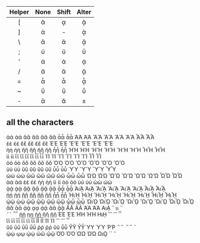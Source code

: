 ﻿Helper| None | Shift | Alter
:---:|:---:|:---:|:---:
[ | ᾶ | ᾳ | ᾷ
] | ὰ | - | ᾲ
\ | ἂ | ἃ | ᾂ
; | ύ | ϋ | ΰ
' | ἀ | ἁ | ᾀ
/ | ἄ | ἅ | ᾄ
= | ἆ | ἇ | ᾇ
~ | ΰ | ῢ | ῧ
- | ᾱ | ᾰ | ±
## all the characters
ἀἀ ἁἁ ἂἂ ἃἃ ἄἄ ἅἅ ἆἆ ἇἇ ἈἈ ἉἉ ἊἊ ἋἋ ἌἌ ἍἍ ἎἎ ἏἏ  
ἐἐ ἑἑ ἒἒ ἓἓ ἔἔ ἕἕ ἘἘ ἙἙ ἚἚ ἛἛ ἜἜ ἝἝ  
ἠἠ ἡἡ ἢἢ ἣἣ ἤἤ ἥἥ ἦἦ ἧἧ ἨἨ ἩἩ ἪἪ ἫἫ ἬἬ ἭἭ ἮἮ 
ἯἯ  
ἰἰ ἱἱ ἲἲ ἳἳ ἴἴ ἵἵ ἶἶ ἷἷ ἸἸ ἹἹ ἺἺ ἻἻ ἼἼ ἽἽ ἾἾ ἿἿ  
ὀὀ ὁὁ ὂὂ ὃὃ ὄὄ ὅὅ ὈὈ ὉὉ ὊὊ ὋὋ ὌὌ ὍὍ  
ὐὐ ὑὑ ὒὒ ὓὓ ὔὔ ὕὕ ὖὖ ὗὗ ὙὙ ὛὛ ὝὝ ὟὟ  
ὠὠ ὡὡ ὢὢ ὣὣ ὤὤ ὥὥ ὦὦ ὧὧ ὨὨ ὩὩ ὪὪ ὫὫ ὬὬ ὭὭ 
ὮὮ ὯὯ  
ὰὰ άά ὲὲ έέ ὴὴ ήή ὶὶ ίί ὸὸ όό ὺὺ ύύ ὼὼ ώώ  
ᾀᾀ ᾁᾁ ᾂᾂ ᾃᾃ ᾄᾄ ᾅᾅ ᾆᾆ ᾇᾇ Ἀιᾈ Ἁιᾉ Ἂιᾊ Ἃιᾋ Ἄιᾌ Ἅιᾍ Ἆιᾎ 
Ἇιᾏ  
ᾐᾐ ᾑᾑ ᾒᾒ ᾓᾓ ᾔᾔ ᾕᾕ ᾖᾖ ᾗᾗ Ἠιᾘ Ἡιᾙ Ἢιᾚ Ἣιᾛ Ἤιᾜ Ἥιᾝ 
Ἦιᾞ Ἧιᾟ  
ᾠᾠ ᾡᾡ ᾢᾢ ᾣᾣ ᾤᾤ ᾥᾥ ᾦᾦ ᾧᾧ Ὠιᾨ Ὡιᾩ Ὢιᾪ Ὣιᾫ Ὤιᾬ 
Ὥιᾭ Ὦιᾮ Ὧιᾯ  
ᾰᾰ ᾱᾱ ᾲᾲ ᾳᾳ ᾴᾴ ᾶᾶ ᾷᾷ ᾸᾸ ᾹᾹ ᾺᾺ ΆΆ Αιᾼ ᾿᾽ ιι ᾿᾿  
῀῀ ῁῁ ῂῂ ῃῃ ῄῄ ῆῆ ῇῇ ῈῈ ΈΈ ῊῊ ΉΉ Ηιῌ ῍῍ ῎῎ ῏῏  
ῐῐ ῑῑ ῒῒ ΐΐ ῖῖ ῗῗ ῘῘ ῙῙ ῚῚ ΊΊ ῝῝ ῎῞ ῟῟  
ῠῠ ῡῡ ῢῢ ΰΰ ῤῤ ῥῥ ῦῦ ῧῧ ῨῨ ῩῩ ῪῪ ΎΎ ῬῬ ῭῭ ΅΅ ̀`  
ῲῲ ῳῳ ῴῴ ῶῶ ῷῷ ῸῸ ΌΌ ῺῺ ΏΏ Ωιῼ ´´ ῾῾  